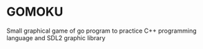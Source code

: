 # GOMOKU
Small graphical game of go program to practice C++ programming language and SDL2 graphic library
